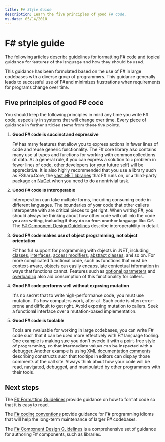 ```yaml
---
title: F# Style Guide
description: Learn the five principles of good F# code.
ms.date: 05/14/2018
---
```

# F# style guide

The following articles describe guidelines for formatting F# code and topical guidance for features of the language and how they should be used.

This guidance has been formulated based on the use of F# in large codebases with a diverse group of programmers. This guidance generally leads to successful use of F# and minimizes frustrations when requirements for programs change over time.

## Five principles of good F# code

You should keep the following principles in mind any time you write F# code, especially in systems that will change over time. Every piece of guidance in further articles stems from these five points.

1. **Good F# code is succinct and expressive**

    F# has many features that allow you to express actions in fewer lines of code and reuse generic functionality. The F# core library also contains many useful types and functions for working with common collections of data. As a general rule, if you can express a solution to a problem in fewer lines of code, other developers (or your future self) will be appreciative. It is also highly recommended that you use a library such as FSharp.Core, the [vast .NET libraries](https://docs.microsoft.com/dotnet/api/) that F# runs on, or a third-party package on [NuGet](https://www.nuget.org/) when you need to do a nontrivial task.

2. **Good F# code is interoperable**

    Interoperation can take multiple forms, including consuming code in different languages. The boundaries of your code that other callers interoperate with are critical pieces to get right. When writing F#, you should always be thinking about how other code will call into the code you are writing, including if they do so from another language like C#. The [F# Component Design Guidelines](component-design-guidelines.md) describe interoperability in detail.

3. **Good F# code makes use of object programming, not object orientation**

    F# has full support for programming with objects in .NET, including [classes](../language-reference/classes.md), [interfaces](../language-reference/interfaces.md), [access modifiers](../language-reference/access-control.md), [abstract classes](../language-reference/abstract-classes.md), and so on. For more complicated functional code, such as functions that must be context-aware, objects can easily encapsulate contextual information in ways that functions cannot. Features such as [optional parameters](../language-reference/members/methods.md#optional-arguments) and [overloading](../language-reference/members/methods.md#overloaded-methods) also aid consumption of this functionality for callers.

4. **Good F# code performs well without exposing mutation**

    It's no secret that to write high-performance code, you must use mutation. It's how computers work, after all. Such code is often error-prone and difficult to get right. Avoid exposing mutation to callers. Seek a functional interface over a mutation-based implementation.

5. **Good F# code is toolable**

    Tools are invaluable for working in large codebases, you can write F# code such that it can be used more effectively with F# language tooling. One example is making sure you don't overdo it with a point-free style of programming, so that intermediate values can be inspected with a debugger. Another example is using [XML documentation comments](../language-reference/xml-documentation.md) describing constructs such that tooltips in editors can display those comments at the call site. Always think about how your code will be read, navigated, debugged, and manipulated by other programmers with their tools.

## Next steps

The [F# Formatting Guidelines](formatting.md) provide guidance on how to format code so that it is easy to read.

The [F# coding conventions](conventions.md) provide guidance for F# programming idioms that will help the long-term maintenance of larger F# codebases.

The [F# Component Design Guidelines](component-design-guidelines.md) is a comprehensive set of guidance for authoring F# components, such as libraries.
